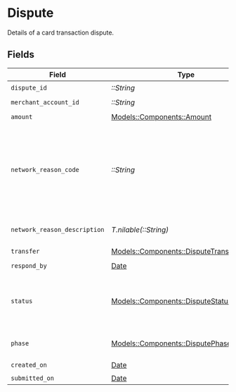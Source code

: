 # Dispute

Details of a card transaction dispute.


## Fields

| Field                                                                                                                                                                                                   | Type                                                                                                                                                                                                    | Required                                                                                                                                                                                                | Description                                                                                                                                                                                             |
| ------------------------------------------------------------------------------------------------------------------------------------------------------------------------------------------------------- | ------------------------------------------------------------------------------------------------------------------------------------------------------------------------------------------------------- | ------------------------------------------------------------------------------------------------------------------------------------------------------------------------------------------------------- | ------------------------------------------------------------------------------------------------------------------------------------------------------------------------------------------------------- |
| `dispute_id`                                                                                                                                                                                            | *::String*                                                                                                                                                                                              | :heavy_check_mark:                                                                                                                                                                                      | N/A                                                                                                                                                                                                     |
| `merchant_account_id`                                                                                                                                                                                   | *::String*                                                                                                                                                                                              | :heavy_check_mark:                                                                                                                                                                                      | N/A                                                                                                                                                                                                     |
| `amount`                                                                                                                                                                                                | [Models::Components::Amount](../../models/shared/amount.md)                                                                                                                                             | :heavy_check_mark:                                                                                                                                                                                      | N/A                                                                                                                                                                                                     |
| `network_reason_code`                                                                                                                                                                                   | *::String*                                                                                                                                                                                              | :heavy_check_mark:                                                                                                                                                                                      | Indicates the card network's category for the dispute. <br/><br/>These codes may differ between card brands. You can find more information on the code from the networkReasonDescription field.         |
| `network_reason_description`                                                                                                                                                                            | *T.nilable(::String)*                                                                                                                                                                                   | :heavy_minus_sign:                                                                                                                                                                                      | Provides detail on the card network's categorization of the dispute.                                                                                                                                    |
| `transfer`                                                                                                                                                                                              | [Models::Components::DisputeTransferDetails](../../models/shared/disputetransferdetails.md)                                                                                                             | :heavy_check_mark:                                                                                                                                                                                      | N/A                                                                                                                                                                                                     |
| `respond_by`                                                                                                                                                                                            | [Date](https://ruby-doc.org/stdlib-2.6.1/libdoc/date/rdoc/Date.html)                                                                                                                                    | :heavy_check_mark:                                                                                                                                                                                      | N/A                                                                                                                                                                                                     |
| `status`                                                                                                                                                                                                | [Models::Components::DisputeStatus](../../models/shared/disputestatus.md)                                                                                                                               | :heavy_check_mark:                                                                                                                                                                                      | The status of a particular dispute. <br/><br/>Read our [disputes guide](https://docs.moov.io/guides/money-movement/accept-payments/card-acceptance/disputes/#dispute-statuses) to learn what each status means. |
| `phase`                                                                                                                                                                                                 | [Models::Components::DisputePhase](../../models/shared/disputephase.md)                                                                                                                                 | :heavy_check_mark:                                                                                                                                                                                      | The phase of a dispute within the dispute lifecycle.                                                                                                                                                    |
| `created_on`                                                                                                                                                                                            | [Date](https://ruby-doc.org/stdlib-2.6.1/libdoc/date/rdoc/Date.html)                                                                                                                                    | :heavy_check_mark:                                                                                                                                                                                      | N/A                                                                                                                                                                                                     |
| `submitted_on`                                                                                                                                                                                          | [Date](https://ruby-doc.org/stdlib-2.6.1/libdoc/date/rdoc/Date.html)                                                                                                                                    | :heavy_minus_sign:                                                                                                                                                                                      | N/A                                                                                                                                                                                                     |